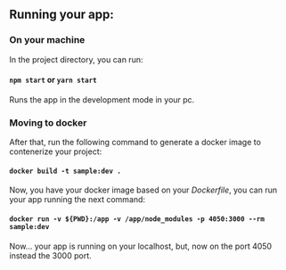 ## Running your app:
### On your machine
In the project directory, you can run:
#### `npm start` or `yarn start`
Runs the app in the development mode in your pc.<br>

### Moving to docker
After that, run the following command to generate a docker image to contenerize your project:
#### `docker build -t sample:dev .`
Now, you have your docker image based on your _Dockerfile_, you can run your app running the next command:
#### `docker run -v ${PWD}:/app -v /app/node_modules -p 4050:3000 --rm sample:dev`
Now... your app is running on your localhost, but, now on the port 4050 instead the 3000 port.